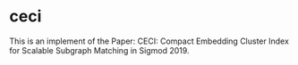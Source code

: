 # ceci
This is an implement of the Paper: <a name="https://www2.seas.gwu.edu/~howie/publications/CECI-SIGMOD19.pdf" ref="https://www2.seas.gwu.edu/~howie/publications/CECI-SIGMOD19.pdf" >CECI: Compact Embedding Cluster Index for Scalable Subgraph Matching</a>  in Sigmod 2019.
